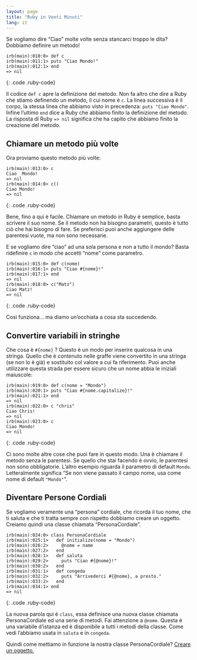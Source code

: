 ```yaml
---
layout: page
title: "Ruby in Venti Minuti"
lang: it
---
```


Se vogliamo dire “Ciao” molte volte senza stancarci troppo le dita?
Dobbiamo definire un metodo!

    irb(main):010:0> def c
    irb(main):011:1> puts "Ciao Mondo!"
    irb(main):012:1> end
    => nil
{: .code .ruby-code}

Il codice `def c` apre la definizione del metodo. Non fa altro che dire
a Ruby che stiamo definendo un metodo, il cui nome è `c`. La linea
successiva è il corpo, la stessa linea che abbiamo visto in precedenza:
`puts "Ciao Mondo"`. Infine l’ultimo `end` dice a Ruby che abbiamo
finito la definizione del metodo. La risposta di Ruby `=> nil` significa
che ha capito che abbiamo finito la creazione del metodo.

## Chiamare un metodo più volte

Ora proviamo questo metodo più volte:

    irb(main):013:0> c
    Ciao  Mondo!
    => nil
    irb(main):014:0> c()
    Ciao Mondo!
    => nil
{: .code .ruby-code}

Bene, fino a qui è facile. Chiamare un metodo in Ruby è semplice, basta
scrivere il suo nome. Se il metodo non ha bisogno parametri, questo è
tutto ciò che hai bisogno di fare. Se preferisci puoi anche aggiungere
delle parentesi vuote, ma non sono necessarie.

E se vogliamo dire “ciao” ad una sola persona e non a tutto il mondo?
Basta ridefinire `c` in modo che accetti “nome” come parametro.

    irb(main):015:0> def c(nome)
    irb(main):016:1> puts "Ciao #{nome}!"
    irb(main):017:1> end
    => nil
    irb(main):018:0> c("Matz")
    Ciao Matz!
    => nil
{: .code .ruby-code}

Così funziona… ma diamo un’occhiata a cosa sta succedendo.

## Convertire variabili in stringhe

Che cosa è `#{nome}` ? Questo è un modo per inserire qualcosa in una
stringa. Quello che è contenuto nelle graffe viene convertito in una
stringa (se non lo è già) e sostituito col valore a cui fa riferimento.
Puoi anche utilizzare questa strada per essere sicuro che un nome abbia
le iniziali maiuscole:

    irb(main):019:0> def c(nome = "Mondo")
    irb(main):020:1> puts "Ciao #{nome.capitalize}!"
    irb(main):021:1> end
    => nil
    irb(main):022:0> c "chris"
    Ciao Chris!
    => nil
    irb(main):023:0> c
    Ciao Mondo!
    => nil
{: .code .ruby-code}

Ci sono molte altre cose che puoi fare in questo modo. Una è chiamare il
metodo senza le parentesi. Se quello che stai facendo è ovvio, le
parentesi non sono obbligatorie. L’altro esempio riguarda il parametro
di default `Mondo`. Letteralmente significa “Se non viene passato il
campo nome, usa come nome di default `"Mondo"`”.

## Diventare Persone Cordiali

Se vogliamo veramente una “persona” cordiale, che ricorda il tuo nome,
che ti saluta e che ti tratta sempre con rispetto dobbiamo creare un
oggetto. Creiamo quindi una classe chiamata “PersonaCordiale”.

    irb(main):024:0> class PersonaCordiale
    irb(main):025:1>   def initialize(nome = "Mondo")
    irb(main):026:2>     @nome = name
    irb(main):027:2>   end
    irb(main):028:1>   def saluta
    irb(main):029:2>     puts "Ciao #{@nome}!"
    irb(main):030:2>   end
    irb(main):031:1>   def congeda
    irb(main):032:2>     puts "Arrivederci #{@nome}, a presto."
    irb(main):033:2>   end
    irb(main):034:1> end
    => nil
{: .code .ruby-code}

La nuova parola qui è `class`, essa definisce una nuova classe chiamata
PersonaCordiale ed una serie di metodi. Fai attenzione a `@nome`. Questa
è una variabile d’istanza ed è disponibile a tutti i metodi della
classe. Come vedi l’abbiamo usata in `saluta` e in `congeda`.

Quindi come mettiamo in funzione la nostra classe PersonaCordiale?
[Creare un oggetto.](../3/)

